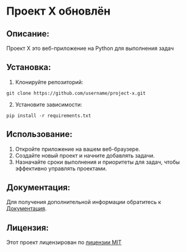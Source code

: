# Проект Х обновлён
## Описание:
Проект Х это веб-приложение на Python для выполнения задач
## Установка:
1. Клонируйте репозиторий:
```
git clone https://github.com/username/project-x.git
```
2. Установите зависимости:
```
pip install -r requirements.txt
```
## Использование:
1. Откройте приложение на вашем веб-браузере.
2. Создайте новый проект и начните добавлять задачи.
3. Назначайте сроки выполнения и приоритеты для задач, чтобы эффективно управлять проектами.
## Документация:
Для получения дополнительной информации обратитесь к [Документация](docs\README.md).
## Лицензия:
Этот проект лицензирован по [лицензии MIT](LICENSE)

